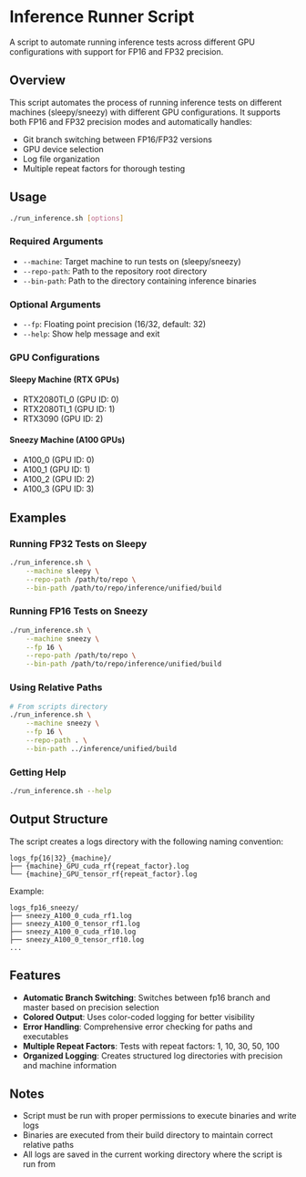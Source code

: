 # Inference Runner Script

A script to automate running inference tests across different GPU configurations with support for FP16 and FP32 precision.

## Overview

This script automates the process of running inference tests on different machines (sleepy/sneezy) with different GPU configurations. It supports both FP16 and FP32 precision modes and automatically handles:

- Git branch switching between FP16/FP32 versions
- GPU device selection
- Log file organization
- Multiple repeat factors for thorough testing

## Usage

```bash
./run_inference.sh [options]
```

### Required Arguments

- `--machine`: Target machine to run tests on (sleepy/sneezy)
- `--repo-path`: Path to the repository root directory
- `--bin-path`: Path to the directory containing inference binaries

### Optional Arguments

- `--fp`: Floating point precision (16/32, default: 32)
- `--help`: Show help message and exit

### GPU Configurations

#### Sleepy Machine (RTX GPUs)
- RTX2080TI_0 (GPU ID: 0)
- RTX2080TI_1 (GPU ID: 1)
- RTX3090 (GPU ID: 2)

#### Sneezy Machine (A100 GPUs)
- A100_0 (GPU ID: 0)
- A100_1 (GPU ID: 1)
- A100_2 (GPU ID: 2)
- A100_3 (GPU ID: 3)

## Examples

### Running FP32 Tests on Sleepy

```bash
./run_inference.sh \
    --machine sleepy \
    --repo-path /path/to/repo \
    --bin-path /path/to/repo/inference/unified/build
```

### Running FP16 Tests on Sneezy

```bash
./run_inference.sh \
    --machine sneezy \
    --fp 16 \
    --repo-path /path/to/repo \
    --bin-path /path/to/repo/inference/unified/build
```

### Using Relative Paths

```bash
# From scripts directory
./run_inference.sh \
    --machine sneezy \
    --fp 16 \
    --repo-path . \
    --bin-path ../inference/unified/build
```

### Getting Help

```bash
./run_inference.sh --help
```

## Output Structure

The script creates a logs directory with the following naming convention:
```
logs_fp{16|32}_{machine}/
├── {machine}_GPU_cuda_rf{repeat_factor}.log
└── {machine}_GPU_tensor_rf{repeat_factor}.log
```

Example:
```
logs_fp16_sneezy/
├── sneezy_A100_0_cuda_rf1.log
├── sneezy_A100_0_tensor_rf1.log
├── sneezy_A100_0_cuda_rf10.log
├── sneezy_A100_0_tensor_rf10.log
...
```

## Features

- **Automatic Branch Switching**: Switches between fp16 branch and master based on precision selection
- **Colored Output**: Uses color-coded logging for better visibility
- **Error Handling**: Comprehensive error checking for paths and executables
- **Multiple Repeat Factors**: Tests with repeat factors: 1, 10, 30, 50, 100
- **Organized Logging**: Creates structured log directories with precision and machine information

## Notes

- Script must be run with proper permissions to execute binaries and write logs
- Binaries are executed from their build directory to maintain correct relative paths
- All logs are saved in the current working directory where the script is run from

